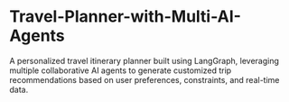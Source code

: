 # Travel-Planner-with-Multi-AI-Agents
A personalized travel itinerary planner built using LangGraph, leveraging multiple collaborative AI agents to generate customized trip recommendations based on user preferences, constraints, and real-time data.
